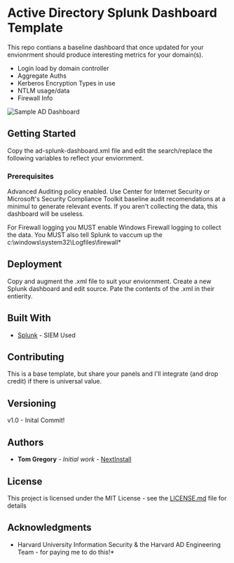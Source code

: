 # Active Directory Splunk Dashboard Template
This repo contians a baseline dashboard that once updated for your envionrment should produce interesting metrics for your domain(s).
* Login load by domain controller
* Aggregate Auths
* Kerberos Encryption Types in use
* NTLM usage/data
* Firewall Info

![Sample AD Dashboard](https://github.com/nextinstall/splunk-dashboards/blob/master/ADSampleDashboard.png)

## Getting Started
Copy the ad-splunk-dashboard.xml file and edit the search/replace the following variables to reflect your enviornment.


### Prerequisites
Advanced Auditing policy enabled. Use Center for Internet Security or Microsoft's Security Compliance Toolkit baseline audit recomendations at a minimul to generate relevant events.
If you aren't collecting the data, this dashboard will be useless.

For Firewall logging you MUST enable Windows Firewall logging to collect the data. You MUST also tell Splunk to vaccum up the c:\windows\system32\Logfiles\firewall\*


## Deployment
Copy and augment the .xml file to suit your enviornment. Create a new Splunk dashboard and edit source.
Pate the contents of the .xml in their entierity. 


## Built With
* [Splunk](http://www.splunk.com) - SIEM Used


## Contributing
This is a base template, but share your panels and I'll integrate (and drop credit) if there is universal value. 

## Versioning
v1.0 - Inital Commit!

## Authors

* **Tom Gregory** - *Initial work* - [NextInstall](https://github.com/NextInstall)

## License

This project is licensed under the MIT License - see the [LICENSE.md](LICENSE.md) file for details

## Acknowledgments
* Harvard University Information Security & the Harvard AD Engineering Team - for paying me to do this!*